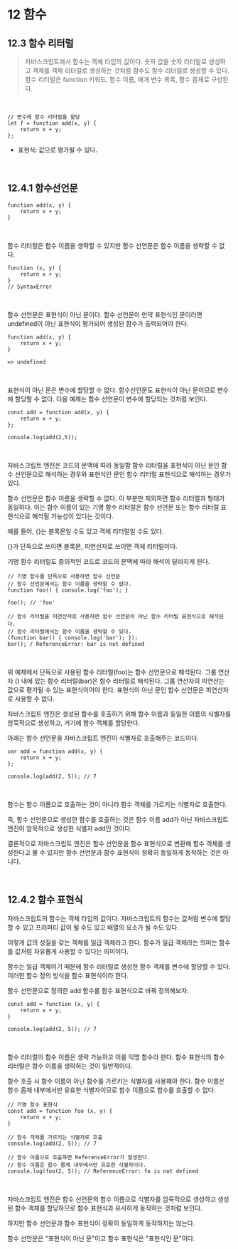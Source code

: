# 12 함수

## 12.3 함수 리터럴

> 자바스크립트에서 함수는 객체 타입의 값이다.
> 숫자 값을 숫자 리터럴로 생성하고 객체를 객체 리터럴로 생성하는 것처럼
> 함수도 함수 리터럴로 생성할 수 있다.
> 함수 리터럴은 function 키워드, 함수 이름, 매개 변수 목록, 함수 몸체로 구성된다.

<br>

```
// 변수에 함수 리터럴을 할당
let f = function add(x, y) {
	return x + y;
};
```

- 표현식: 값으로 평가될 수 있다.

<br>

## 12.4.1 함수선언문

```
function add(x, y) {
	return x + y;
}
```

<br>

함수 리터럴은 함수 이름을 생략할 수 있지만 함수 선언문은 함수 이름을 생략할 수 없다.

```
function (x, y) {
	return x + y;
}
// SyntaxError
```

<br>

함수 선언문은 표현식이 아닌 문이다.
함수 선언문이 만약 표현식인 문이라면 undefined이 아닌 표현식이 평가되어 생성된 함수가 출력되어야 한다.

```
function add(x, y) {
	return x + y;
}

=> undefined
```

<br>

표현식이 아닌 문은 변수에 할당할 수 없다.
함수선언문도 표현식이 아닌 문이므로 변수에 할당할 수 없다.
다음 예제는 함수 선언문이 변수에 할당되는 것처럼 보인다.

```
const add = function add(x, y) {
	return x + y;
};

console.log(add(2,5));
```

<br>

자바스크립트 엔진은 코드의 문맥에 따라 동일함 함수 리터럴을 표현식이 아닌 문인 함수 선언문으로 해석하는 경우와 표현식인 문인 함수 리터럴 표현식으로 해석하는 경우가 있다.

함수 선언문은 함수 이름을 생략할 수 없다. 이 부분만 제외하면 함수 리터럴과 형태가 동일하다.
이는 함수 이름이 있는 기명 함수 리터럴은 함수 선언문 또는 함수 리터럴 표현식으로 해석될 가능성이 있다는 것이다.

예를 들어, {}는 블록문일 수도 있고 객체 리터럴일 수도 있다.

{}가 단독으로 쓰이면 블록문, 피연산자로 쓰이면 객체 리터럴이다.

기명 함수 리터럴도 중의적인 코드로 코드의 문맥에 따라 해석이 달라지게 된다.

```
// 기명 함수를 단독으로 사용하면 함수 선언문
// 함수 선언문에서는 함수 이름을 생략할 수 없다.
function foo() { console.log('foo'); }

foo(); // 'foo'

// 함수 리터럴을 피연산자로 사용하면 함수 선언문이 아닌 함수 리터럴 표현식으로 해석된다.
// 함수 리터럴에서는 함수 이름을 생략할 수 있다.
(function bar() { console.log('bar'); });
bar(); / ReferenceError: bar is not defined
```

<br>

위 예제에서 단독으로 사용된 함수 리터럴(foo)는 함수 선언문으로 해석된다. 그룹 연산자 () 내에 있는 함수 리터럴(bar)은 함수 리터럴로 해석된다. 그룹 연산자의 피연산는 값으로 평가될 수 있는 표현식이어야 한다. 표현식이 아닌 문인 함수 선언문은 피연산자로 사용할 수 없다.

자바스크립트 엔진은 생성된 함수를 호출하기 위해 함수 이름과 동일한 이름의 식별자를 암묵적으로 생성하고, 거기에 함수 객체를 할당한다.

아래는 함수 선언문을 자바스크립트 엔진이 식별자로 호출해주는 코드이다.

```
var add = function add(x, y) {
	return x + y;
};

console.log(add(2, 5)); // 7
```

<br>

함수는 함수 이름으로 호출하는 것이 아니라 함수 객체를 가르키는 식별자로 호출한다.

즉, 함수 선언문으로 생성한 함수를 호출하는 것은 함수 이름 add가 아닌 자바스크립트 엔진이 암묵적으로 생성한 식별자 add인 것이다.

결론적으로 자바스크립트 엔진은 함수 선언문을 함수 표현식으로 변환해 함수 객체를 생성한다고 볼 수 있지만 함수 선언문과 함수 표현식이 정확히 동일하게 동작하는 것은 아니다.

<br>

## 12.4.2 함수 표현식

자바스크립트의 함수는 객체 타입의 값이다. 자바스크립트의 함수는 값처럼 변수에 할당할 수 있고 프러퍼티 값이 될 수도 있고 배열의 요소가 될 수도 있다.

이렇게 값의 성질을 갖는 객체를 일급 객체라고 한다. 함수가 일급 객체라는 의미는 함수를 값처럼 자유롭게 사용할 수 있다는 의미이다.

함수는 일급 객체이기 때문에 함수 리터럴로 생성한 함수 객체를 변수에 할당할 수 있다. 이러한 함수 정의 방식을 함수 표현식이라 한다.

함수 선언문으로 정의한 add 함수를 함수 표현식으로 바꿔 정의해보자.

```
const add = function (x, y) {
	return x + y;
}

console.log(add(2, 5)); // 7
```

<br>

함수 리터럴의 함수 이름은 생략 가능하고 이를 익명 함수라 한다. 함수 표현식의 함수 리터럴은 함수 이름을 생략하는 것이 일반적이다.

함수 호출 시 함수 이름이 아닌 함수를 가르키는 식별자를 사용해야 한다. 함수 이름은 함수 몸체 내부에서만 유효한 식별자이므로 함수 이름으로 함수를 호출할 수 없다.

```
// 기명 함수 표현식
const add = function foo (x, y) {
	return x + y;
}

// 함수 객체를 가르키는 식별자로 호출
console.log(add(2, 5)); // 7

// 함수 이름으로 호출하면 ReferenceError가 발생한다.
// 함수 이름은 함수 몸체 내부에서만 유효한 식별자이다.
console.log(foo(2, 5)); // ReferenceError: fo is not defined
```

<br>

자바스크립트 엔진은 함수 선언문의 함수 이름으로 식별자를 암묵적으로 생성하고 생성된 함수 객체를 할당하므로 함수 표현식과 유사하게 동작하는 것처럼 보인다.

하지만 함수 선언문과 함수 표현식이 정확히 동일하게 동작하지는 않는다.

함수 선언문은 "표현식이 아닌 문"이고 함수 표현식은 "표현식인 문"이다.
